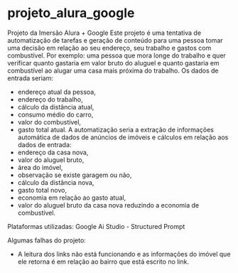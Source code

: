 # projeto_alura_google
Projeto da Imersão Alura + Google
Este projeto é uma tentativa de automatização de tarefas e geração de conteúdo para uma pessoa tomar uma decisão em relação ao seu endereço, seu trabalho e gastos com combustível. 
Por exemplo: uma pessoa que mora longe do trabalho e quer verificar quanto gastaria em valor bruto do aluguel e quanto gastaria em combustível ao alugar uma casa mais próxima do trabalho.
Os dados de entrada seriam: 
 - endereço atual da pessoa,
 - endereço do trabalho,
 - cálculo da distância atual,
 - consumo médio do carro,
 - valor do combustível,
 - gasto total atual.
A automatização seria a extração de informações automática de dados de anúncios de imóveis e cálculos em relação aos dados de entrada:
 - endereço da casa nova,
 - valor do aluguel bruto,
 - área do imóvel,
 - observação se existe garagem ou não,
 - cálculo da distãncia nova,
 - gasto total novo,
 - economia em relação ao gasto atual,
 - valor do aluguel bruto da casa nova reduzindo a economia de combustível.

Plataformas utilizadas:
Google Ai Studio - Structured Prompt

Algumas falhas do projeto:
- A leitura dos links não está funcionando e as informações do imóvel que ele retorna é em relação ao bairro que está escrito no link.

